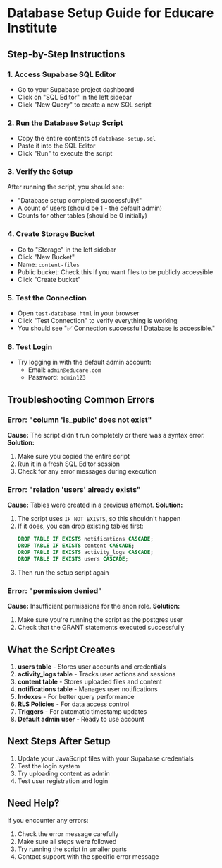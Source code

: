 # Database Setup Guide for Educare Institute

## Step-by-Step Instructions

### 1. Access Supabase SQL Editor
- Go to your Supabase project dashboard
- Click on "SQL Editor" in the left sidebar
- Click "New Query" to create a new SQL script

### 2. Run the Database Setup Script
- Copy the entire contents of `database-setup.sql`
- Paste it into the SQL Editor
- Click "Run" to execute the script

### 3. Verify the Setup
After running the script, you should see:
- "Database setup completed successfully!"
- A count of users (should be 1 - the default admin)
- Counts for other tables (should be 0 initially)

### 4. Create Storage Bucket
- Go to "Storage" in the left sidebar
- Click "New Bucket"
- Name: `content-files`
- Public bucket: Check this if you want files to be publicly accessible
- Click "Create bucket"

### 5. Test the Connection
- Open `test-database.html` in your browser
- Click "Test Connection" to verify everything is working
- You should see "✅ Connection successful! Database is accessible."

### 6. Test Login
- Try logging in with the default admin account:
  - Email: `admin@educare.com`
  - Password: `admin123`

## Troubleshooting Common Errors

### Error: "column 'is_public' does not exist"
**Cause:** The script didn't run completely or there was a syntax error.
**Solution:** 
1. Make sure you copied the entire script
2. Run it in a fresh SQL Editor session
3. Check for any error messages during execution

### Error: "relation 'users' already exists"
**Cause:** Tables were created in a previous attempt.
**Solution:** 
1. The script uses `IF NOT EXISTS`, so this shouldn't happen
2. If it does, you can drop existing tables first:
   ```sql
   DROP TABLE IF EXISTS notifications CASCADE;
   DROP TABLE IF EXISTS content CASCADE;
   DROP TABLE IF EXISTS activity_logs CASCADE;
   DROP TABLE IF EXISTS users CASCADE;
   ```
3. Then run the setup script again

### Error: "permission denied"
**Cause:** Insufficient permissions for the anon role.
**Solution:** 
1. Make sure you're running the script as the postgres user
2. Check that the GRANT statements executed successfully

## What the Script Creates

1. **users table** - Stores user accounts and credentials
2. **activity_logs table** - Tracks user actions and sessions
3. **content table** - Stores uploaded files and content
4. **notifications table** - Manages user notifications
5. **Indexes** - For better query performance
6. **RLS Policies** - For data access control
7. **Triggers** - For automatic timestamp updates
8. **Default admin user** - Ready to use account

## Next Steps After Setup

1. Update your JavaScript files with your Supabase credentials
2. Test the login system
3. Try uploading content as admin
4. Test user registration and login

## Need Help?

If you encounter any errors:
1. Check the error message carefully
2. Make sure all steps were followed
3. Try running the script in smaller parts
4. Contact support with the specific error message
